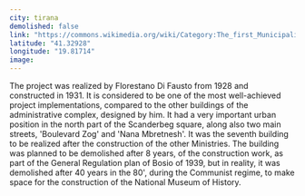 ```yaml
---
city: tirana
demolished: false
link: "https://commons.wikimedia.org/wiki/Category:The_first_Municipality_of_Tirana"
latitude: "41.32928"
longitude: "19.81714"
image: 
---
```

The project was realized by Florestano Di Fausto from 1928 and constructed in 1931. It is considered to be one of the most well-achieved project implementations, compared to the other buildings of the administrative complex, designed by him. It had a very important urban position in the north part of the Scanderbeg square, along also two main streets, 'Boulevard Zog' and 'Nana Mbretnesh'. It was the seventh building to be realized after the construction of the other Ministries. The building was planned to be demolished after 8 years, of the construction work, as part of the General Regulation plan of Bosio of 1939, but in reality, it was demolished after 40 years in the 80', during the Communist regime, to make space for the construction of the National Museum of History.